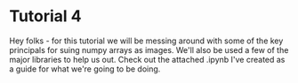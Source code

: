 # Tutorial 4

Hey folks - for this tutorial we will be messing around with some of the key principals for suing numpy arrays as images. We'll also be used a few of the major libraries to help us out. Check out the attached .ipynb I've created as a guide for what we're going to be doing. 

